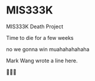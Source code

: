 # MIS333K
MIS333K Death Project

Time to die for a few weeks

no we gonna win muahahahahaha

Mark Wang wrote a line here.

:octopus::peach::banana:
